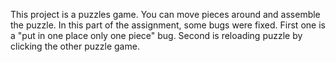 This project is a puzzles game. You can move pieces around and assemble the puzzle. 
In this part of the assignment, some bugs were fixed. First one is a "put in one place only one piece" bug.
Second is reloading puzzle by clicking the other puzzle game. 